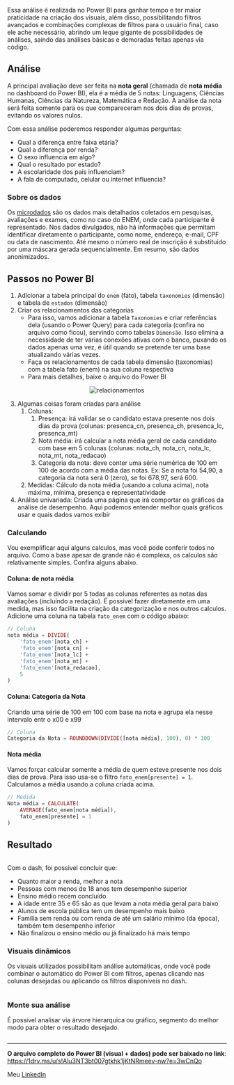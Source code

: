 Essa análise é realizada no Power BI para ganhar tempo e ter maior praticidade na criação dos visuais, além disso, possibilitando filtros avançados e combinações complexas de filtros para o usuário final, caso ele ache necessário, abrindo um leque gigante de possibilidades de análises, saíndo das análises básicas e demoradas feitas apenas via código.

## Análise
A principal avaliação deve ser feita na **nota geral** (chamada de **nota média** no dashboard do Power BI), ela é a média de 5 notas: Linguagens, Ciências Humanas, Ciências da Natureza, Matemática e Redação. A análise da nota será feita somente para os que compareceram nos dois dias de provas, evitando os valores nulos.

Com essa análise poderemos responder algumas perguntas:
- Qual a diferença entre faixa etária?
- Qual a diferença por renda?
- O sexo influencia em algo?
- Qual o resultado por estado?
- A escolaridade dos país influenciam?
- A fala de computado, celular ou internet influencia?

### Sobre os dados
Os [microdados](https://www.gov.br/inep/pt-br/acesso-a-informacao/dados-abertos/microdados/enem) são os dados mais detalhados coletados em pesquisas, avaliações e exames, como no caso do ENEM, onde cada participante é representado. Nos dados divulgados, não há informações que permitam identificar diretamente o participante, como nome, endereço, e-mail, CPF ou data de nascimento. Até mesmo o número real de inscrição é substituído por uma máscara gerada sequencialmente. Em resumo, são dados anonimizados.


## Passos no Power BI
1) Adicionar a tabela principal do `enem` (fato), tabela `taxonomies` (dimensão) e tabela de `estados` (dimensão)
2) Criar os relacionamentos das categorias
    - Para isso, vamos adicionar a tabela `Taxonomies` e criar referências dela (usando o Power Query) para cada categoria (confira no arquivo como ficou), servindo como tabelas `Dimensão`. Isso elimina a necessidade de ter várias conexões ativas com o banco, puxando os dados apenas uma vez, é útil quando se pretende ter uma base atualizando várias vezes.
    - Faça os relacionamentos de cada tabela dimensão (taxonomias) com a tabela fato (enem) na sua coluna respectiva
    - Para mais detalhes, baixe o arquivo do Power BI

<p align="center">
    <img src="https://meusapps.top/estudos/imagens-publicas/analise-enem-22/relacionamentos.png" alt="relacionamentos">
</p>

3) Algumas coisas foram criadas para análise 
    1) Colunas:
        1) Presença: irá validar se o candidato estava presente nos dois dias da prova (colunas: presenca_cn, presenca_ch, presenca_lc, presenca_mt)
        2) Nota média: irá calcular a nota média geral de cada candidato com base em 5 colunas (colunas: nota_ch, nota_cn, nota_lc, nota_mt, nota_redacao)
        3) Categoria da nota: deve conter uma série numérica de 100 em 100 de acordo com a média das notas. Ex: Se a nota foi 54,90, a categoria da nota será 0 (zero), se foi 678,97, será 600.
    2) Medidas: Cálculo da nota média (usando a coluna acima), nota máxima, mínima, presença e representatividade
4) Análise univariada: Criada uma página que irá comportar os gráficos da análise de desempenho. Aqui podemos entender melhor quais gráficos usar e quais dados vamos exibir


### Calculando

Vou exemplificar aqui alguns calculos, mas você pode conferir todos no arquivo. Como a base apesar de grande não é complexa, os calculos são relativamente simples. Confira alguns abaixo.

#### Coluna: de nota média
Vamos somar e dividir por 5 todas as colunas referentes as notas das avaliações (incluíndo a redação). É possivel fazer diretamente em uma medida, mas isso facilita na criação da categorização e nos outros calculos. 
Adicione uma coluna na tabela `fato_enem` com o código abaixo:

```php
// Coluna
nota média = DIVIDE(
    'fato_enem'[nota_ch] + 
    'fato_enem'[nota_cn] + 
    'fato_enem'[nota_lc] + 
    'fato_enem'[nota_mt] + 
    'fato_enem'[nota_redacao],
    5
)
```

#### Coluna: Categoria da Nota
Criando uma série de 100 em 100 com base na nota e agrupa ela nesse intervalo entr o x00 e x99

```php
// Coluna
Categoria da Nota = ROUNDDOWN(DIVIDE([nota média], 100), 0) * 100
```

#### Nota média
Vamos forçar calcular somente a média de quem esteve presente nos dois dias de prova. Para isso usa-se o filtro `fato_enem[presente] = 1`. Calculamos a média usando a coluna criada acima.

```php
// Medida
Nota média = CALCULATE(
    AVERAGE(fato_enem[nota média]),
    fato_enem[presente] = 1
)
```

## Resultado 

<p align="center">
    <img src="https://meusapps.top/estudos/imagens-publicas/analise-enem-22/visual_geral_dash_enem.png" alt="">
</p>

Com o dash, foi possivel concluir que:

- Quanto maior a renda, melhor a nota
- Pessoas com menos de 18 anos tem desempenho superior
- Ensino médio recem concluído
- A idade entre 35 e 65 são as que levam a nota média geral para baixo
- Alunos de escola pública tem um desempenho mais baixo
- Família sem renda ou com renda de até um salário mínimo (da época), também tem desempenho inferior
- Não finalizou o ensino médio ou já finalizado há mais tempo

### Visuais dinâmicos

Os visuais utilizados possibilitam análise automáticas, onde você pode combinar o automático do Power BI com filtros, apenas clicando nas colunas desejadas ou aplicando os filtros disponíveis no dash.

<p align="center">
    <img src="https://meusapps.top/estudos/imagens-publicas/analise-enem-22/graficos-gerais.png" alt="">
</p>


### Monte sua análise

É possivel analisar via árvore hierarquica ou gráfico, segmento do melhor modo para obter o resultado desejado.

<p align="center">
    <img src="https://meusapps.top/estudos/imagens-publicas/analise-enem-22/arvore-decomposicao.png" alt="">
</p>

----

**O arquivo completo do Power BI (visual + dados) pode ser baixado no link**: https://1drv.ms/u/s!Alu3NT3bt007gtkhk1jKtNRmeev-nw?e=3wCnQo

Meu [LinkedIn](https://www.linkedin.com/in/brunotenorios/)
